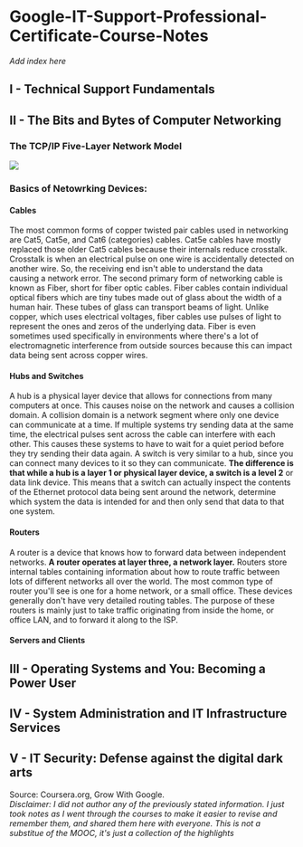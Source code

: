 # Google-IT-Support-Professional-Certificate-Course-Notes

*Add index here*



## I - Technical Support Fundamentals

## II - The Bits and Bytes of Computer Networking
### The TCP/IP Five-Layer Network Model
![](https://github.com/mais-hatem/Google-IT-Support-Professional-Certificate-Course-Notes/blob/master/images/TCP%20IP%20Five-Layer%20Network%20Model.PNG)
### Basics of Netowrking Devices:
#### Cables
The most common forms of copper twisted pair cables used in networking are Cat5, Cat5e, and Cat6 (categories) cables.
Cat5e cables have mostly replaced those older Cat5 cables because their internals reduce crosstalk. Crosstalk is when an electrical pulse on one wire is accidentally detected on another wire. So, the receiving end isn't able to understand the data causing a network error.
The second primary form of networking cable is known as Fiber, short for fiber optic cables. Fiber cables contain individual optical fibers which are tiny tubes made out of glass about the width of a human hair. These tubes of glass can transport beams of light. Unlike copper, which uses electrical voltages, fiber cables use pulses of light to represent the ones and zeros of the underlying data. Fiber is even sometimes used specifically in environments where there's a lot of electromagnetic interference from outside sources because this can impact data being sent across copper wires.
#### Hubs and Switches
A hub is a physical layer device that allows for connections from many computers at once. This causes noise on the network and causes a collision domain. A collision domain is a network segment where only one device can communicate at a time. If multiple systems try sending data at the same time, the electrical pulses sent across the cable can interfere with each other. This causes these systems to have to wait for a quiet period before they try sending their data again.
A switch is very similar to a hub, since you can connect many devices to it so they can communicate. __The difference is that while a hub is a layer 1 or physical layer device, a switch is a level 2__ or data link device. This means that a switch can actually inspect the contents of the Ethernet protocol data being sent around the network, determine which system the data is intended for and then only send that data to that one system.
#### Routers
A router is a device that knows how to forward data between independent networks. __A router operates at layer three, a network layer.__
Routers store internal tables containing information about how to route traffic between lots of different networks all over the world.
The most common type of router you'll see is one for a home network, or a small office. These devices generally don't have very detailed routing tables. The purpose of these routers is mainly just to take traffic originating from inside the home, or office LAN, and to forward it along to the ISP. 
#### Servers and Clients




## III - Operating Systems and You: Becoming a Power User
## IV - System Administration and IT Infrastructure Services
## V - IT Security: Defense against the digital dark arts


Source: Coursera.org, Grow With Google. <br>
*Disclaimer: I did not author any of the previously stated information. I just took notes as I went through the courses to make it easier to revise and remember them, and shared them here with everyone. This is not a substitue of the MOOC, it's just a collection of the highlights*
